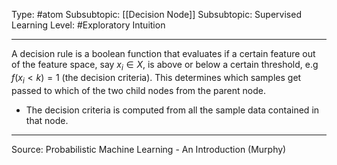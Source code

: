 Type: #atom 
Subsubtopic: [[Decision Node]]
Subsubtopic: Supervised Learning
Level: #Exploratory Intuition

----
A decision rule is a boolean function that evaluates if a certain feature out of the feature space, say $x_i \in X$, is above or below a certain threshold, e.g $f(x_i < k)=1$ (the decision criteria). This determines which samples get passed to which of the two child nodes from the parent node. 

* The decision criteria is computed from all the sample data contained in that node.


---
Source: Probabilistic Machine Learning - An Introduction (Murphy)
